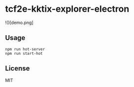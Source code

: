 # tcf2e-kktix-explorer-electron

!()[demo.png]

## Usage

```
npm run hot-server
npm run start-hot
```

## License

MIT
